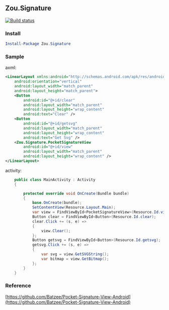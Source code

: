 ## Zou.Signature

[![Build status](https://ci.appveyor.com/api/projects/status/g1bbe17lw4a4linl?svg=true)](https://ci.appveyor.com/project/chsword/zou-signature)

### Install

``` powershell
Install-Package Zou.Signature
```

### Sample
axml:

``` xml
<LinearLayout xmlns:android="http://schemas.android.com/apk/res/android"
    android:orientation="vertical"
    android:layout_width="match_parent"
    android:layout_height="match_parent">
    <Button
        android:id="@+id/clear"
        android:layout_width="match_parent"
        android:layout_height="wrap_content"
        android:text="Clear" />
    <Button
        android:id="@+id/getsvg"
        android:layout_width="match_parent"
        android:layout_height="wrap_content"
        android:text="Get Svg" />
    <Zou.Signature.PocketSignatureView
        android:id="@+id/view"
        android:layout_width="match_parent"
        android:layout_height="wrap_content" />
</LinearLayout>
```

activity:

``` csharp
    public class MainActivity : Activity
    {

        protected override void OnCreate(Bundle bundle)
        {
            base.OnCreate(bundle);
            SetContentView(Resource.Layout.Main);
            var view = FindViewById<PocketSignatureView>(Resource.Id.view); 
            Button clear = FindViewById<Button>(Resource.Id.clear);
            clear.Click += (s, e) =>
            {
                view.Clear();
            };
            Button getsvg = FindViewById<Button>(Resource.Id.getsvg);
            getsvg.Click += (s, e) =>
            {
                var svg = view.GetSVGString();
                var bitmap = view.GetBitmap();
            };
        }
    }
```

 ### Reference

[https://github.com/Batzee/Pocket-Signature-View-Android](https://github.com/Batzee/Pocket-Signature-View-Android)